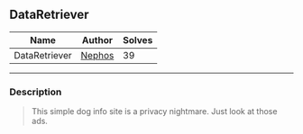 ## DataRetriever
| Name                         | Author                                             | Solves |
|------------------------------|----------------------------------------------------|--------|
| DataRetriever     | [Nephos](https://github.com/HaraldMR) | 39     |
---
### Description

<blockquote>

This simple dog info site is a privacy nightmare. Just look at those ads.

</blockquote>